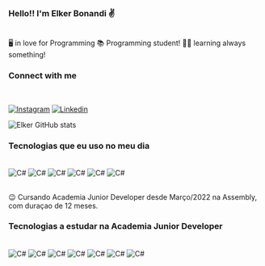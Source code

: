### Hello!! I'm Elker Bonandi ✌️

</div><br/>
🖥️ in love for Programming 
📚 Programming student!
🧑‍🎓 learning always something!

### Connect with me
</div><br/>



[![Instagram](https://img.shields.io/badge/Instagram-E4405F?style=for-the-badge&logo=instagram&logoColor=white)](https://www.instagram.com/elker_bonandi/)
[![Linkedin](https://img.shields.io/badge/LinkedIn-0077B5?style=for-the-badge&logo=linkedin&logoColor=white)](https://www.linkedin.com/in/elker-bonandi/)


![Elker GitHub stats](https://github-readme-stats.vercel.app/api?username=Bonandi22&show_icons=true&theme=dark)

### Tecnologias que eu uso no meu dia

<div style="Display: inline_block"><br/>
<img align="center" alt="C#" src="https://img.shields.io/badge/C%23-239120?style=for-the-badge&logo=c-sharp&logoColor=white" />
<img align="center" alt="C#" src="https://img.shields.io/badge/Microsoft_SQL_Server-CC2927?style=for-the-badge&logo=microsoft-sql-server&logoColor=white"/>
<img align="center" alt="C#" src="https://img.shields.io/badge/Microsoft_Office-D83B01?style=for-the-badge&logo=microsoft-office&logoColor=white"/>
<img align="center" alt="C#" src="https://img.shields.io/badge/Zoom-2D8CFF?style=for-the-badge&logo=zoom&logoColor=white"/>
<img align="center" alt="C#" src="https://img.shields.io/badge/GitHub-100000?style=for-the-badge&logo=github&logoColor=white"/>
<img align="center" alt="C#" src="https://img.shields.io/badge/Visual_Studio-5C2D91?style=for-the-badge&logo=visual%20studio&logoColor=white"/>
</div><br/>

😉 Cursando Academia Junior Developer desde Março/2022 na Assembly, com duraçao de 12 meses.

### Tecnologias a estudar na Academia Junior Developer

<div style="Display: inline_block"><br/>
<img align="center" alt="C#" src="https://img.shields.io/badge/C%23-239120?style=for-the-badge&logo=c-sharp&logoColor=white" />
<img align="center" alt="C#" src="https://img.shields.io/badge/Microsoft_SQL_Server-CC2927?style=for-the-badge&logo=microsoft-sql-server&logoColor=white"/>
<img align="center" alt="C#" src="https://img.shields.io/badge/HTML5-E34F26?style=for-the-badge&logo=html5&logoColor=white"/>
<img align="center" alt="C#" src="https://img.shields.io/badge/CSS3-1572B6?style=for-the-badge&logo=css3&logoColor=white"/>
<img align="center" alt="C#" src="https://img.shields.io/badge/JavaScript-F7DF1E?style=for-the-badge&logo=javascript&logoColor=black"/>
<img align="center" alt="C#" src="https://img.shields.io/badge/.NET-5C2D91?style=for-the-badge&logo=.net&logoColor=white"/>
<img align="center" alt="C#" src="https://img.shields.io/badge/Visual_Studio-5C2D91?style=for-the-badge&logo=visual%20studio&logoColor=white"/>
</div><br/>
